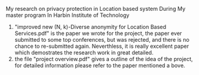 
My research on privacy protection in Location based system During My master program In Harbin Institute of Technology                                   
1. "improved new (N, k)-Diverse anonymity for Location Based Services.pdf" is the paper we wrote for the project, the paper ever submitted 
to some top conferences, but was rejected, and there is no chance to re-submitted again. Neverthless, it is really excellent paper which demostrates the research work in great detailed.             
2. the file "project overview.pdf" gives a outline of the idea of the project, for detailed information please refer to the paper mentioned a bove.

